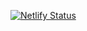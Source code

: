[![Netlify Status](https://api.netlify.com/api/v1/badges/5cff3eda-bc37-4923-a087-a7892eeeff17/deploy-status)](https://app.netlify.com/sites/onemillionwallets/deploys)
